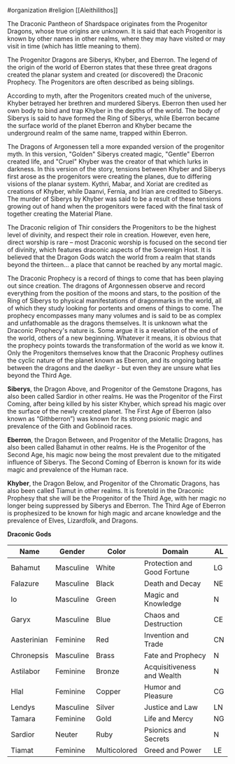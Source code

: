 #organization #religion [[Aleithilithos]]

The Draconic Pantheon of Shardspace originates from the Progenitor Dragons, whose true origins are unknown. It is said that each Progenitor is known by other names in other realms, where they may have visited or may visit in time (which has little meaning to them).

The Progenitor Dragons are Siberys, Khyber, and Eberron. The legend of the origin of the world of Eberron states that these three great dragons created the planar system and created (or discovered) the Draconic Prophecy. The Progenitors are often described as being siblings.

According to myth, after the Progenitors created much of the universe, Khyber betrayed her brethren and murdered Siberys. Eberron then used her own body to bind and trap Khyber in the depths of the world. The body of Siberys is said to have formed the Ring of Siberys, while Eberron became the surface world of the planet Eberron and Khyber became the underground realm of the same name, trapped within Eberron.

The Dragons of Argonessen tell a more expanded version of the progenitor myth. In this version, "Golden" Siberys created magic, "Gentle" Eberron created life, and "Cruel" Khyber was the creator of that which lurks in darkness. In this version of the story, tensions between Khyber and Siberys first arose as the progenitors were creating the planes, due to differing visions of the planar system. Kythri, Mabar, and Xoriat are credited as creations of Khyber, while Daanvi, Fernia, and Irian are credited to Siberys. The murder of Siberys by Khyber was said to be a result of these tensions growing out of hand when the progenitors were faced with the final task of together creating the Material Plane.

The Draconic religion of Thir considers the Progenitors to be the highest level of divinity, and respect their role in creation. However, even here, direct worship is rare – most Draconic worship is focused on the second tier of divinity, which features draconic aspects of the Sovereign Host. It is believed that the Dragon Gods watch the world from a realm that stands beyond the thirteen... a place that cannot be reached by any mortal magic.

The Draconic Prophecy is a record of things to come that has been playing out since creation. The dragons of Argonnessen observe and record everything from the position of the moons and stars, to the position of the Ring of Siberys to physical manifestations of dragonmarks in the world, all of which they study looking for portents and omens of things to come. The prophecy encompasses many many volumes and is said to be as complex and unfathomable as the dragons themselves. It is unknown what the Draconic Prophecy's nature is. Some argue it is a revelation of the end of the world, others of a new beginning. Whatever it means, it is obvious that the prophecy points towards the transformation of the world as we know it. Only the Progenitors themselves know that the Draconic Prophesy outlines the cyclic nature of the planet known as Eberron, and its ongoing battle between the dragons and the daelkyr - but even they are unsure what lies beyond the Third Age.

**Siberys**, the Dragon Above, and Progenitor of the Gemstone Dragons, has also been called Sardior in other realms. He was the Progenitor of the First Coming, after being killed by his sister Khyber, which spread his magic over the surface of the newly created planet. The First Age of Eberron (also known as “Githberron”) was known for its strong psionic magic and prevalence of the Gith and Goblinoid races.

**Eberron**, the Dragon Between, and Progenitor of the Metallic Dragons, has also been called Bahamut in other realms. He is the Progenitor of the Second Age, his magic now being the most prevalent due to the mitigated influence of Siberys. The Second Coming of Eberron is known for its wide magic and prevalence of the Human race.

**Khyber**, the Dragon Below, and Progenitor of the Chromatic Dragons, has also been called Tiamut in other realms. It is foretold in the Draconic Prophesy that she will be the Progenitor of the Third Age, with her magic no longer being suppressed by Siberys and Eberron. The Third Age of Eberron is prophesized to be known for high magic and arcane knowledge and the prevalence of Elves, Lizardfolk, and Dragons.

**Draconic Gods**

| Name | Gender | Color | Domain | AL |
| --- | --- | --- | --- | --- |
| Bahamut | Masculine | White | Protection and Good Fortune | LG |
| Falazure | Masculine | Black | Death and Decay | NE |
| Io | Masculine | Green | Magic and Knowledge | N |
| Garyx | Masculine | Blue | Chaos and Destruction | CE |
| Aasterinian | Feminine | Red | Invention and Trade | CN |
| Chronepsis | Masculine | Brass | Fate and Prophecy | N |
| Astilabor | Feminine | Bronze | Acquisitiveness and Wealth | N |
| Hlal | Feminine | Copper | Humor and Pleasure | CG |
| Lendys | Masculine | Silver | Justice and Law | LN |
| Tamara | Feminine | Gold | Life and Mercy | NG |
| Sardior | Neuter | Ruby | Psionics and Secrets | N |
| Tiamat | Feminine | Multicolored | Greed and Power | LE |
